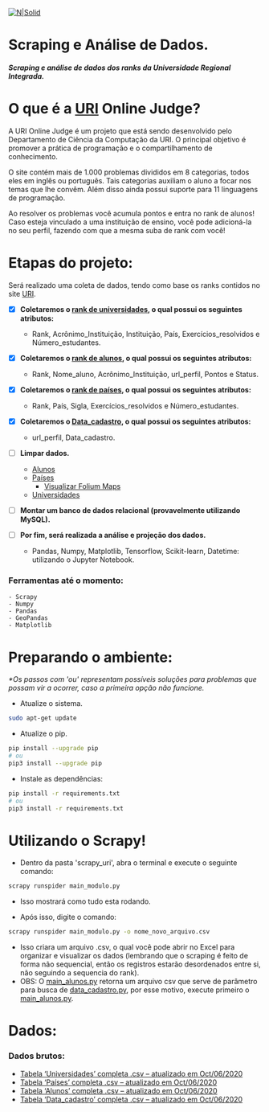 [![N|Solid](https://i.imgur.com/qlKAwfC.jpg)](https://www.urionlinejudge.com.br/)

# Scraping e Análise de Dados.

##### Scraping e análise de dados dos ranks da Universidade Regional Integrada. 

# O que é a [URI](https://www.urionlinejudge.com.br/) Online Judge?

A URI Online Judge é um projeto que está sendo desenvolvido pelo Departamento de Ciência da Computação da URI. O principal objetivo é promover a prática de programação e o compartilhamento de conhecimento.

O site contém mais de 1.000 problemas divididos em 8 categorias, todos eles em inglês ou português. Tais categorias auxiliam o aluno a focar nos temas que lhe convêm. Além disso ainda possui suporte para 11 linguagens de programação.

Ao resolver os problemas você acumula pontos e entra no rank de alunos! Caso esteja vinculado a uma instituição de ensino, você pode adicioná-la no seu perfil, fazendo com que a mesma suba de rank com você!

# Etapas do projeto:

Será realizado uma coleta de dados, tendo como base os ranks contidos no site [URI](https://www.urionlinejudge.com.br/). 

- [x] **Coletaremos o [rank de universidades](https://github.com/drbuche/Scrapy_uri/blob/master/scrapy/main_faculdades.py), o qual possui os seguintes atributos:**
    - Rank, Acrônimo_Instituição, Instituição, País, Exercícios_resolvidos e Número_estudantes.
    
- [x] **Coletaremos o [rank de alunos](https://github.com/drbuche/Scrapy_uri/blob/master/scrapy/main_alunos.py), o qual possui os seguintes atributos:**
    - Rank, Nome_aluno, Acrônimo_Instituição, url_perfil, Pontos e Status.
    
- [x] **Coletaremos o [rank de países](https://github.com/drbuche/Scrapy_uri/blob/master/scrapy/main_paises.py), o qual possui os seguintes atributos:**
    - Rank, País, Sigla, Exercícios_resolvidos e Número_estudantes.
    
- [x] **Coletaremos o [Data_cadastro](https://github.com/drbuche/Scrapy_uri/blob/master/scrapy/data_cadastro.py), o qual possui os seguintes atributos:**
    - url_perfil, Data_cadastro.

- [ ] **Limpar dados.**
    - [Alunos](https://github.com/drbuche/Scrapy_uri/blob/master/jupyter/limpar_alunos.ipynb)
    - [Países](https://github.com/drbuche/Scrapy_uri/blob/master/jupyter/limpar_paises.ipynb)
        - [Visualizar Folium Maps](https://nbviewer.jupyter.org/github/drbuche/Scrapy_uri/blob/master/jupyter/limpar_paises.ipynb)
    - [Universidades](https://github.com/drbuche/Scrapy_uri/blob/master/jupyter/limpar_faculdades.ipynb)
- [ ] **Montar um banco de dados relacional (provavelmente utilizando MySQL).** 
- [ ] **Por fim, será realizada a análise e projeção dos dados.**
    - Pandas, Numpy, Matplotlib, Tensorflow, Scikit-learn, Datetime: utilizando o Jupyter Notebook. 

### Ferramentas até o momento:
    - Scrapy
    - Numpy
    - Pandas
    - GeoPandas
    - Matplotlib


# Preparando o ambiente:
*\*Os passos com 'ou' representam possíveis soluções para problemas que possam vir a ocorrer, caso a primeira opção não funcione.*
   
   - Atualize o sistema.
   ```sh
sudo apt-get update 
```

   - Atualize o pip.
   ```sh
pip install --upgrade pip 
# ou 
pip3 install --upgrade pip
```

  - Instale as dependências:
  
   ```sh
pip install -r requirements.txt
# ou
pip3 install -r requirements.txt
```


# Utilizando o Scrapy!
  - Dentro da pasta 'scrapy_uri', abra o terminal e execute o seguinte comando:
```sh
scrapy runspider main_modulo.py
```
  - Isso mostrará como tudo esta rodando.
  
  - Após isso, digite o comando: 
  
   ```sh
scrapy runspider main_modulo.py -o nome_novo_arquivo.csv
```
  - Isso criara um arquivo .csv, o qual você pode abrir no Excel para organizar e visualizar os dados (lembrando que o scraping é feito de forma não sequencial, então os registros estarão desordenados entre si, não seguindo a sequencia do rank).
  - OBS: O [main_alunos.py](https://github.com/drbuche/Scrapy_uri/blob/master/scrapy/main_alunos.py) retorna um arquivo csv que serve de parâmetro para busca de [data_cadastro.py](https://github.com/drbuche/Scrapy_uri/blob/master/scrapy/data_cadastro.py), por esse motivo, execute primeiro o [main_alunos.py](https://github.com/drbuche/Scrapy_uri/blob/master/scrapy/main_alunos.py).
 
# Dados:

### Dados brutos:
- [Tabela ‘Universidades’ completa .csv – atualizado em Oct/06/2020](https://mega.nz/file/cocTHaJT#9B3NJF6V8BjxzdDrofoDFsDvkQrYKvUWjMc-95QCGuU)
- [Tabela ‘Países’ completa .csv – atualizado em Oct/06/2020](https://mega.nz/file/F0NUUTAT#_UpNs8G_pQZQCQa37Pqcr9wdqsHpP0sXUsis9twAW3A)
- [Tabela ‘Alunos’ completa .csv – atualizado em Oct/06/2020](https://mega.nz/file/MgVxzKzT#tzUFrfzno7w5ES8dllJa7RwlLSYZuqBC74AULqXTa8M)
- [Tabela ‘Data_cadastro’ completa .csv – atualizado em Oct/06/2020](https://mega.nz/file/x1VVyYKT#VkeE8gga2YnroZCrk7LQcQsd0vqEBISG7u1cv_NrGqk)